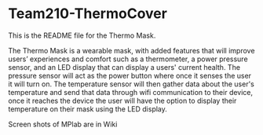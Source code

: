 # Team210-ThermoCover
This is the README file for the Thermo Mask.

The Thermo Mask is a  wearable mask, with added features that will improve users’ experiences and comfort such as a thermometer, a power pressure sensor, and an LED display that can display a users' current health. The pressure sensor will act as the power button where once it senses the user it will turn on. The temperature sensor will then gather data about the user's temperature and send that data through wifi communication to their device, once it reaches the device the user will have the option to display their temperature on their mask using the LED display.

Screen shots of MPlab are in Wiki 
